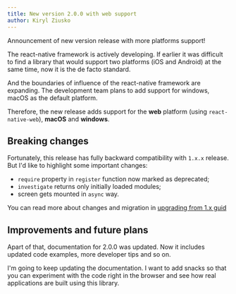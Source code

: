 ```yaml
---
title: New version 2.0.0 with web support
author: Kiryl Ziusko
---
```


Announcement of new version release with more platforms support!

The react-native framework is actively developing. If earlier it was difficult to find a library that would support two platforms (iOS and Android) at the same time, now it is the de facto standard.

And the boundaries of influence of the react-native framework are expanding. The development team plans to add support for windows, macOS as the default platform.

Therefore, the new release adds support for the **web** platform (using `react-native-web`), **macOS** and **windows**.

<!--truncate-->

## Breaking changes

Fortunately, this release has fully backward compatibility with `1.x.x` release. But I'd like to highlight some important changes:

- `require` property in `register` function now marked as deprecated;
- `investigate` returns only initially loaded modules;
- screen gets mounted in `async` way.

You can read more about changes and migration in [upgrading from 1.x guid](./../../../../docs/upgrading-from-1.x)

## Improvements and future plans

Apart of that, documentation for 2.0.0 was updated. Now it includes updated code examples, more developer tips and so on.

I'm going to keep updating the documentation. I want to add snacks so that you can experiment with the code right in the browser and see how real applications are built using this library.